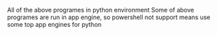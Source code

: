 All of the above programes in python environment
Some of above programes are run in app engine,
so powershell not support means use some top 
app engines for python
